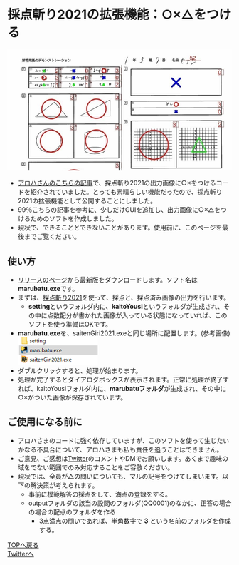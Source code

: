 # 採点斬り2021の拡張機能：○×△をつける
![アロハさんのHPより](./figs/touan.jpg)
  * [アロハさんのこちらの記事](https://al31ufa4.hatenablog.com/)で、採点斬り2021の出力画像に○×をつけるコードを紹介されていました。とっても素晴らしい機能だったので、採点斬り2021の拡張機能として公開することにしました。
  * 99％こちらの記事を参考に、少しだけGUIを追加し、出力画像に○×△をつけるためのソフトを作成しました。
  * 現状で、できることとできないことがあります。使用前に、このページを最後までご覧ください。

## 使い方
* [リリースのページ](https://github.com/phys-ken/saitenGiri2021-marubatu/releases)から最新版をダウンロードします。ソフト名は**marubatu.exe**です。
* まずは、[採点斬り2021](https://phys-ken.github.io/saitenGiri2021/)を使って、採点と、採点済み画像の出力を行います。
  * **setting**というフォルダ内に、**kaitoYousi**というフォルダが生成され、その中に点数配分が書かれた画像が入っている状態になっていれば、このソフトを使う準備はOKです。
* **marubatu.exe**を、saitenGiri2021.exeと同じ場所に配置します。(参考画像)
![フォルダの画像](./figs/folder.png)
* ダブルクリックすると、処理が始まります。
* 処理が完了するとダイアログボックスが表示されます。正常に処理が終了すれば、kaitoYousiフォルダ内に、**marubatuフォルダ**が生成され、その中に○×がついた画像が保存されています。

## ご使用になる前に
  * アロハさまのコードに強く依存していますが、このソフトを使って生じたいかなる不具合について、アロハさまも私も責任を追うことはできません。
  * ご意見、ご感想は[Twitter](https://twitter.com/phys_ken)のコメントやDMでお願いします。あくまで趣味の域をでない範囲でのみ対応することをご容赦ください。
  * 現状では、全員が△の問いについても、マルの記号をつけてしまいます。以下の解決策が考えられます。
    * 事前に模範解答の採点をして、満点の登録をする。
    * outputフォルダの該当の設問のフォルダ(QQ0001)のなかに、正答の場合の場合の配点のフォルダを作る
      * 3点満点の問いであれば、半角数字で **3** という名前のフォルダを作成する。

  
   
[TOPへ戻る](https://phys-ken.github.io/phys-ken/sub2_softwares/)  
[Twitterへ](https://twitter.com/phys_ken)
